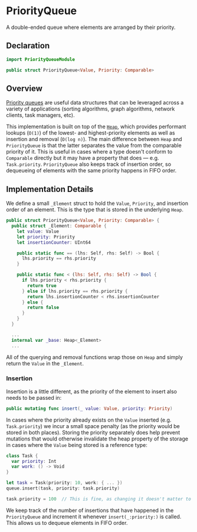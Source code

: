 # PriorityQueue

A double-ended queue where elements are arranged by their priority.

## Declaration

```swift
import PriorityQueueModule

public struct PriorityQueue<Value, Priority: Comparable>
```

## Overview

[Priority queues](https://en.wikipedia.org/wiki/Priority_queue) are useful data structures that can be leveraged across a variety of applications (sorting algorithms, graph algorithms, network clients, task managers, etc).

This implementation is built on top of the [`Heap`](Documentation/Heap.md), which provides performant lookups (`O(1)`) of the lowest- and highest-priority elements as well as insertion and removal (`O(log n)`). The main difference between `Heap` and `PriorityQueue` is that the latter separates the value from the comparable priority of it. This is useful in cases where a type doesn't conform to `Comparable` directly but it may have a property that does — e.g. `Task.priority`. `PriorityQueue` also keeps track of insertion order, so dequeueing of elements with the same priority happens in FIFO order.

## Implementation Details

We define a small `_Element` struct to hold the `Value`, `Priority`, and insertion order of an element. This is the type that is stored in the underlying `Heap`.

```swift
public struct PriorityQueue<Value, Priority: Comparable> {
  public struct _Element: Comparable {
    let value: Value
    let priority: Priority
    let insertionCounter: UInt64

    public static func == (lhs: Self, rhs: Self) -> Bool {
      lhs.priority == rhs.priority
    }

    public static func < (lhs: Self, rhs: Self) -> Bool {
      if lhs.priority < rhs.priority {
        return true
      } else if lhs.priority == rhs.priority {
        return lhs.insertionCounter < rhs.insertionCounter
      } else {
        return false
      }
    }
  }

  ...
  internal var _base: Heap<_Element>
  ...
```

All of the querying and removal functions wrap those on `Heap` and simply return the `Value` in the `_Element`.

### Insertion

Insertion is a little different, as the priority of the element to insert also needs to be passed in:

```swift
public mutating func insert(_ value: Value, priority: Priority)
```

In cases where the priority already exists on the `Value` inserted (e.g. `Task.priority`) we incur a small space penalty (as the priority would be stored in both places). Storing the priority separately does help prevent mutations that would otherwise invalidate the heap property of the storage in cases where the `Value` being stored is a reference type:

```swift
class Task {
  var priority: Int
  var work: () -> Void
}

let task = Task(priority: 10, work: { ... })
queue.insert(task, priority: task.priority)

task.priority = 100  // This is fine, as changing it doesn't matter to the PriorityQueue
```

We keep track of the number of insertions that have happened in the `PriorityQueue` and increment it whenever `insert(_:priority:)` is called. This allows us to dequeue elements in FIFO order.
